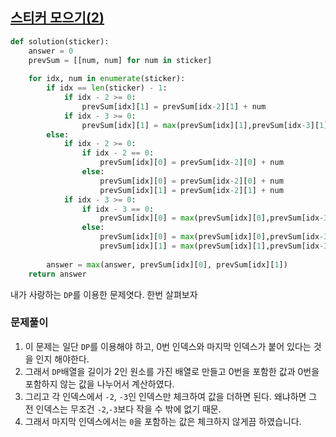 ## [스티커 모으기(2)](https://programmers.co.kr/learn/courses/30/lessons/12971)

```python
def solution(sticker):
    answer = 0
    prevSum = [[num, num] for num in sticker]
    
    for idx, num in enumerate(sticker):
        if idx == len(sticker) - 1:
            if idx - 2 >= 0:
                prevSum[idx][1] = prevSum[idx-2][1] + num
            if idx - 3 >= 0:
                prevSum[idx][1] = max(prevSum[idx][1],prevSum[idx-3][1] + num)
        else:
            if idx - 2 >= 0:
                if idx - 2 == 0:
                    prevSum[idx][0] = prevSum[idx-2][0] + num
                else:
                    prevSum[idx][0] = prevSum[idx-2][0] + num
                    prevSum[idx][1] = prevSum[idx-2][1] + num
            if idx - 3 >= 0:
                if idx - 3 == 0:
                    prevSum[idx][0] = max(prevSum[idx][0],prevSum[idx-3][0] + num)
                else:
                    prevSum[idx][0] = max(prevSum[idx][0],prevSum[idx-3][0] + num)
                    prevSum[idx][1] = max(prevSum[idx][1],prevSum[idx-3][1] + num)
        
        answer = max(answer, prevSum[idx][0], prevSum[idx][1])
    return answer
```

내가 사랑하는 `DP`를 이용한 문제엿다. 한번 살펴보자

### 문제풀이

1. 이 문제는 일단 `DP`를 이용해야 하고, 0번 인덱스와 마지막 인덱스가 붙어 있다는 것을 인지 해야한다.
2. 그래서 `DP`배열을 길이가 2인 원소를 가진 배열로 만들고 0번을 포함한 값과 0번을 포함하지 않는 값을 나누어서 계산하였다.
3. 그리고 각 인덱스에서 `-2`, `-3`인 인덱스만 체크하여 값을 더하면 된다. 왜냐하면 그 전 인덱스는 무조건 `-2`,`-3`보다 작을 수 밖에  없기 때문. 
4. 그래서 마지막 인덱스에서는 `0`을 포함하는 값은 체크하지 않게끔 하였습니다.